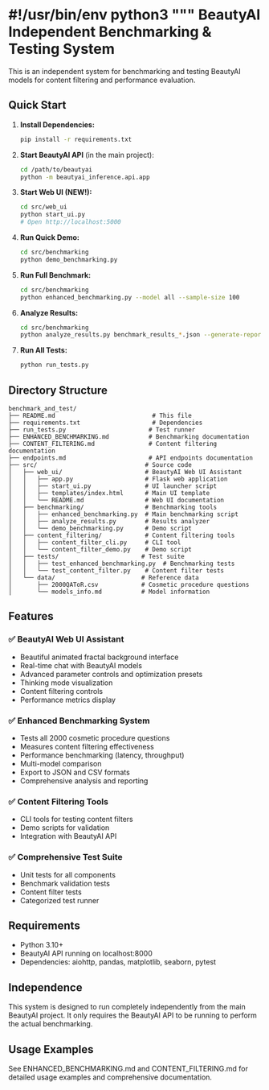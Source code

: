 #!/usr/bin/env python3
"""
BeautyAI Independent Benchmarking & Testing System
================================================

This is an independent system for benchmarking and testing BeautyAI models
for content filtering and performance evaluation.

## Quick Start

1. **Install Dependencies:**
   ```bash
   pip install -r requirements.txt
   ```

2. **Start BeautyAI API** (in the main project):
   ```bash
   cd /path/to/beautyai
   python -m beautyai_inference.api.app
   ```

3. **Start Web UI (NEW!):**
   ```bash
   cd src/web_ui
   python start_ui.py
   # Open http://localhost:5000
   ```

4. **Run Quick Demo:**
   ```bash
   cd src/benchmarking
   python demo_benchmarking.py
   ```

5. **Run Full Benchmark:**
   ```bash
   cd src/benchmarking
   python enhanced_benchmarking.py --model all --sample-size 100
   ```

6. **Analyze Results:**
   ```bash
   cd src/benchmarking
   python analyze_results.py benchmark_results_*.json --generate-report
   ```

7. **Run All Tests:**
   ```bash
   python run_tests.py
   ```

## Directory Structure

```
benchmark_and_test/
├── README.md                           # This file
├── requirements.txt                    # Dependencies
├── run_tests.py                       # Test runner
├── ENHANCED_BENCHMARKING.md           # Benchmarking documentation
├── CONTENT_FILTERING.md               # Content filtering documentation
├── endpoints.md                       # API endpoints documentation
├── src/                              # Source code
│   ├── web_ui/                       # BeautyAI Web UI Assistant
│   │   ├── app.py                    # Flask web application
│   │   ├── start_ui.py               # UI launcher script
│   │   ├── templates/index.html      # Main UI template
│   │   └── README.md                 # Web UI documentation
│   ├── benchmarking/                 # Benchmarking tools
│   │   ├── enhanced_benchmarking.py  # Main benchmarking script
│   │   ├── analyze_results.py        # Results analyzer
│   │   └── demo_benchmarking.py      # Demo script
│   ├── content_filtering/            # Content filtering tools
│   │   ├── content_filter_cli.py     # CLI tool
│   │   └── content_filter_demo.py    # Demo script
│   ├── tests/                       # Test suite
│   │   ├── test_enhanced_benchmarking.py  # Benchmarking tests
│   │   └── test_content_filter.py    # Content filter tests
│   └── data/                        # Reference data
│       ├── 2000QAToR.csv            # Cosmetic procedure questions
│       └── models_info.md           # Model information
```

## Features

### ✅ **BeautyAI Web UI Assistant**
- Beautiful animated fractal background interface
- Real-time chat with BeautyAI models
- Advanced parameter controls and optimization presets
- Thinking mode visualization
- Content filtering controls
- Performance metrics display

### ✅ **Enhanced Benchmarking System**
- Tests all 2000 cosmetic procedure questions
- Measures content filtering effectiveness 
- Performance benchmarking (latency, throughput)
- Multi-model comparison
- Export to JSON and CSV formats
- Comprehensive analysis and reporting

### ✅ **Content Filtering Tools**
- CLI tools for testing content filters
- Demo scripts for validation
- Integration with BeautyAI API

### ✅ **Comprehensive Test Suite**
- Unit tests for all components
- Benchmark validation tests
- Content filter tests
- Categorized test runner

## Requirements

- Python 3.10+
- BeautyAI API running on localhost:8000
- Dependencies: aiohttp, pandas, matplotlib, seaborn, pytest

## Independence

This system is designed to run completely independently from the main BeautyAI project.
It only requires the BeautyAI API to be running to perform the actual benchmarking.

## Usage Examples

See ENHANCED_BENCHMARKING.md and CONTENT_FILTERING.md for detailed usage examples
and comprehensive documentation.






